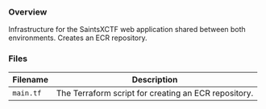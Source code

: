 ### Overview

Infrastructure for the SaintsXCTF web application shared between both environments.  Creates an ECR repository.

### Files

| Filename             | Description                                                                              |
|----------------------|------------------------------------------------------------------------------------------|
| `main.tf`            | The Terraform script for creating an ECR repository.                                     |